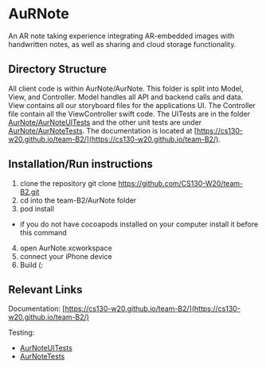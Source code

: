 # AuRNote
An AR note taking experience integrating AR-embedded images with handwritten notes, as well as sharing and cloud storage functionality.

## Directory Structure
All client code is within AurNote/AurNote. This folder is split into Model, View, and Controller. Model handles all API and backend calls and data. View contains all our storyboard files for the applications UI. The Controller file contain all the ViewController swift code. The UITests are in the folder [AurNote/AurNoteUITests](https://github.com/CS130-W20/team-B2/tree/master/AurNote/AurNoteUITests) and the other unit tests are under [AurNote/AurNoteTests](https://github.com/CS130-W20/team-B2/tree/master/AurNote/AurNoteTests). The documentation is located at [https://cs130-w20.github.io/team-B2/](https://cs130-w20.github.io/team-B2/). 

## Installation/Run instructions
1. clone the repository
git clone https://github.com/CS130-W20/team-B2.git
2. cd into the team-B2/AurNote folder
3. pod install
- if you do not have cocoapods installed on your computer install it before this command
4. open AurNote.xcworkspace
5. connect your iPhone device
6. Build (:

## Relevant Links 
Documentation: [https://cs130-w20.github.io/team-B2/](https://cs130-w20.github.io/team-B2/)

Testing: 
- [AurNoteUITests](https://github.com/CS130-W20/team-B2/tree/master/AurNote/AurNoteUITests)
- [AurNoteTests](https://github.com/CS130-W20/team-B2/tree/master/AurNote/AurNoteTests)



